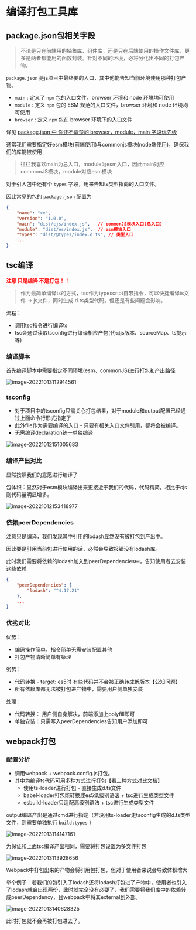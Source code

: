 # 编译打包工具库

## package.json包相关字段

> 不论是只在前端用的抽象库、组件库，还是只在后端使用的操作文件库，更多是两者都能用的函数封装。针对不同的环境，必将分化出不同的打包产物。

`package.json` 是js项目中最终要的入口，其中他能告知当前环境使用那种打包产物。

- `main` : 定义了 `npm` 包的入口文件，browser 环境和 node 环境均可使用
- `module` : 定义 `npm` 包的 ESM 规范的入口文件，browser 环境和 node 环境均可使用
- `browser` : 定义 `npm` 包在 browser 环境下的入口文件

详见 [package.json 中 你还不清楚的 browser，module，main 字段优先级](https://github.com/SunshowerC/blog/issues/8)

通常我们需要指定好esm模块(前端使用)与commonjs模块(node端使用)，确保我们的库能被使用

> 往往我喜欢main为总入口，module为esm入口，因此main对应commonJS模块，module对应esm模块

对于引入包中还有个 `types` 字段，用来告知ts类型指向的入口文件。

因此常见的包的 `package.json` 配置为

```json
{
    "name": "xx",
    "version": "1.0.0",
    "main": "dist/cjs/index.js",   // commonJS模块入口(总入口)
    "module": "dist/es/index.js",  // esm模块入口
    "types": "dist/@types/index.d.ts", // 类型入口
    ...
}
```

## tsc编译

<strong style="color: red;font-weight: 900">注意 只是编译 不是打包！！</strong>

> 作为最简单编译ts的方式，tsc作为typescript自带指令，可以快捷编译ts文件 -> js文件，同时生成.d.ts类型代码。但还是有些问题会影响。

流程：

- 调用tsc指令进行编译ts
- tsc会通过读取tsconfig进行编译相应产物(代码js版本、sourceMap、ts提示等)

### 编译脚本

首先编译脚本中需要指定不同环境(esm、commonJS)进行打包和产出路径

![image-20221013112914561](https://raw.githubusercontent.com/caifeng123/pictures/master/image-20221013112914562.png)

### tsconfig

- 对于项目中的tsconfig只需关心打包结果，对于module和output配置已经通过上面命令行形式指定了
- 此外file作为需要编译的入口 - 只要有相关入口文件引用，都将会被编译。
- 无需编译declaration统一单独编译

![image-20221012151005683](https://raw.githubusercontent.com/caifeng123/pictures/master/image-20221012151005683.png)

### 编译产出对比

显然按照我们的意愿进行编译了

包体积：显然对于esm模块编译出来更接近于我们的代码，代码精简，相比于cjs则代码量明显增多。

![image-20221012153418977](https://raw.githubusercontent.com/caifeng123/pictures/master/image-20221012153418977.png)

### 依赖peerDependencies

注意只是编译，我们发现其中引用的lodash显然没有被打包到产出中。

因此要是引用当前包进行使用的话，必然会导致报错没有lodash库。

此时我们需要将依赖的lodash加入到peerDependencies中，告知使用者去安装这些依赖

```json
{
    "peerDependencies": {
        "lodash": "^4.17.21"
    },
    ...
}
```

### 优劣对比

优势：

- 编码操作简单，指令简单无需安装配置其他
- 打包产物清晰简单有条理

劣势：

- 代码转换 - target: es5时 有些代码并不会被正确转成低版本【公知问题】
- 所有依赖库都无法被打包进产物中，需要用户侧单独安装

处理：

- 代码转换： 用户侧自身解决，前端添加上polyfill即可
- 单独安装：只需写入peerDependencies告知用户添加即可



## webpack打包

### 配置分析

- 调用webpack + webpack.config.js打包。
- 其中为编译ts代码可用多种方式进行打包【看三种方式对比文档】
  - 使用ts-loader进行打包 - 直接生成d.ts文件
  - babel-loader打包能转换成es5低级别语法 + tsc进行生成类型文件
  - esbuild-loader只适配高级别语法 + tsc进行生成类型文件



output编译产出是通过cmd进行指定（若没用ts-loader走tsconfig生成的d.ts类型文件，则需要单独执行 `build:types` ）

![image-20221013114147161](https://raw.githubusercontent.com/caifeng123/pictures/master/image-20221013114147161.png)

为保证和上面tsc编译产出相同，需要将打包设置为多文件打包

![image-20221013113928656](https://raw.githubusercontent.com/caifeng123/pictures/master/image-20221013113928656.png)

Webpack中打包出来的产物会将引用包打包，但对于使用者来说会导致体积增大

举个例子：若我们的包引入了lodash还将lodash打包进了产物中，使用者也引入了lodash就会出现两份，此时就完全没有必要了，我们需要将我们库中的依赖转成peerDependency，且webpack中将其external到外部。

![image-20221013140628325](https://raw.githubusercontent.com/caifeng123/pictures/master/image-20221013140628325.png)

此时打包就不会再被打包进去了。

